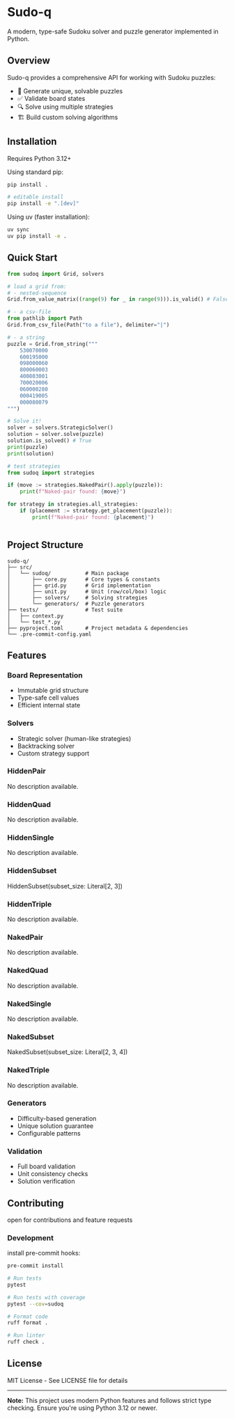 # Sudo-q

A modern, type-safe Sudoku solver and puzzle generator implemented in Python.

## Overview

Sudo-q provides a comprehensive API for working with Sudoku puzzles:

- 🧩 Generate unique, solvable puzzles
- ✅ Validate board states
- 🔍 Solve using multiple strategies
- 🏗️ Build custom solving algorithms

## Installation

Requires Python 3.12+

Using standard pip:

```sh
pip install .

# editable install
pip install -e ".[dev]"
```

Using uv (faster installation):

```sh
uv sync
uv pip install -e .
```

## Quick Start

```python
from sudoq import Grid, solvers

# load a grid from:
# - nested-sequence
Grid.from_value_matrix((range(9) for _ in range(9))).is_valid() # False

# - a csv-file
from pathlib import Path
Grid.from_csv_file(Path("to a file"), delimiter="|")

# - a string
puzzle = Grid.from_string("""
    530070000
    600195000
    098000060
    800060003
    400803001
    700020006
    060000280
    000419005
    000080079
""")

# Solve it!
solver = solvers.StrategicSolver()
solution = solver.solve(puzzle)
solution.is_solved() # True
print(puzzle)
print(solution)

# test strategies
from sudoq import strategies

if (move := strategies.NakedPair().apply(puzzle)):
    print(f"Naked-pair found: {move}")

for strategy in strategies.all_strategies:
    if (placement := strategy.get_placement(puzzle)):
        print(f"Naked-pair found: {placement}")



```

## Project Structure

```
sudo-q/
├── src/
│   └── sudoq/           # Main package
│       ├── core.py      # Core types & constants
│       ├── grid.py      # Grid implementation
│       ├── unit.py      # Unit (row/col/box) logic
│       ├── solvers/     # Solving strategies
│       └── generators/  # Puzzle generators
├── tests/               # Test suite
│   ├── context.py
│   └── test_*.py
├── pyproject.toml       # Project metadata & dependencies
└── .pre-commit-config.yaml
```

## Features

### Board Representation

- Immutable grid structure
- Type-safe cell values
- Efficient internal state

### Solvers

- Strategic solver (human-like strategies)
- Backtracking solver
- Custom strategy support

<!-- START_INJECT_STRATEGIES_DOCUMENTATION -->
### HiddenPair
No description available.

### HiddenQuad
No description available.

### HiddenSingle
No description available.

### HiddenSubset
HiddenSubset(subset_size: Literal[2, 3])

### HiddenTriple
No description available.

### NakedPair
No description available.

### NakedQuad
No description available.

### NakedSingle
No description available.

### NakedSubset
NakedSubset(subset_size: Literal[2, 3, 4])

### NakedTriple
No description available.
<!-- END_INJECT_STRATEGIES_DOCUMENTATION -->

### Generators

- Difficulty-based generation
- Unique solution guarantee
- Configurable patterns

### Validation

- Full board validation
- Unit consistency checks
- Solution verification

## Contributing

open for contributions and feature requests

### Development
install pre-commit hooks:
```sh
pre-commit install
```
```sh
# Run tests
pytest

# Run tests with coverage
pytest --cov=sudoq

# Format code
ruff format .

# Run linter
ruff check .
```


## License

MIT License - See LICENSE file for details

---

**Note:** This project uses modern Python features and follows strict type checking. Ensure you're using Python 3.12 or newer.
